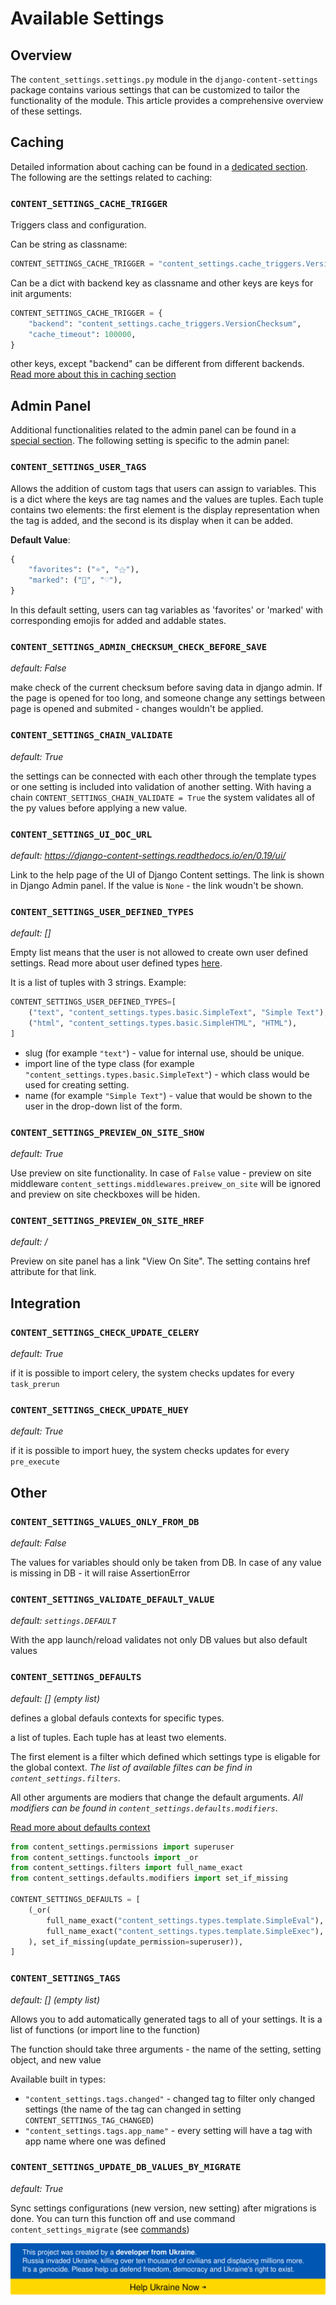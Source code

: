 # Available Settings

## Overview

The `content_settings.settings.py` module in the `django-content-settings` package contains various settings that can be customized to tailor the functionality of the module. This article provides a comprehensive overview of these settings.

## Caching

Detailed information about caching can be found in a [dedicated section](caching.md). The following are the settings related to caching:

### `CONTENT_SETTINGS_CACHE_TRIGGER`

Triggers class and configuration.

Can be string as classname:

```python
CONTENT_SETTINGS_CACHE_TRIGGER = "content_settings.cache_triggers.VersionChecksum"
```

Can be a dict with backend key as classname and other keys are keys for init arguments:

```python
CONTENT_SETTINGS_CACHE_TRIGGER = {
    "backend": "content_settings.cache_triggers.VersionChecksum",
    "cache_timeout": 100000,
}
```

other keys, except "backend" can be different from different backends. [Read more about this in caching section](caching.md)

## Admin Panel

Additional functionalities related to the admin panel can be found in a [special section](admin.md). The following setting is specific to the admin panel:

### `CONTENT_SETTINGS_USER_TAGS`

Allows the addition of custom tags that users can assign to variables. This is a dict where the keys are tag names and the values are tuples. Each tuple contains two elements: the first element is the display representation when the tag is added, and the second is its display when it can be added.

**Default Value**:

```python
{
    "favorites": ("⭐", "⚝"),
    "marked": ("💚", "♡"),
}
```

In this default setting, users can tag variables as 'favorites' or 'marked' with corresponding emojis for added and addable states.

### `CONTENT_SETTINGS_ADMIN_CHECKSUM_CHECK_BEFORE_SAVE`

*default: False*

make check of the current checksum before saving data in django admin. If the page is opened for too long, and someone change any settings between page is opened and submited - changes wouldn't be applied.

### `CONTENT_SETTINGS_CHAIN_VALIDATE`

*default: True*

the settings can be connected with each other through the template types or one setting is included into validation of another setting. With having a chain `CONTENT_SETTINGS_CHAIN_VALIDATE = True` the system validates all of the py values before applying a new value.

### `CONTENT_SETTINGS_UI_DOC_URL`

*default: https://django-content-settings.readthedocs.io/en/0.19/ui/*

Link to the help page of the UI of Django Content settings. The link is shown in Django Admin panel. If the value is `None` - the link woudn't be shown.

### `CONTENT_SETTINGS_USER_DEFINED_TYPES`

*default: []*

Empty list means that the user is not allowed to create own user defined settings. Read more about user defined types [here](uservar.md).

It is a list of tuples with 3 strings. Example:

```python
CONTENT_SETTINGS_USER_DEFINED_TYPES=[
    ("text", "content_settings.types.basic.SimpleText", "Simple Text"),
    ("html", "content_settings.types.basic.SimpleHTML", "HTML"),
]
```

* slug (for example `"text"`) - value for internal use, should be unique.
* import line of the type class (for example `"content_settings.types.basic.SimpleText"`) - which class would be used for creating setting.
* name (for example `"Simple Text"`) - value that would be shown to the user in the drop-down list of the form.


### `CONTENT_SETTINGS_PREVIEW_ON_SITE_SHOW`

*default: True*

Use preview on site functionality. In case of `False` value - preview on site middleware `content_settings.middlewares.preivew_on_site` will be ignored and preview on site checkboxes will be hiden.

### `CONTENT_SETTINGS_PREVIEW_ON_SITE_HREF`

*default: /*

Preview on site panel has a link "View On Site". The setting contains href attribute for that link.

## Integration

### `CONTENT_SETTINGS_CHECK_UPDATE_CELERY`

*default: True*

if it is possible to import celery, the system checks updates for every `task_prerun`

### `CONTENT_SETTINGS_CHECK_UPDATE_HUEY`

*default: True*

if it is possible to import huey, the system checks updates for every `pre_execute`

## Other

### `CONTENT_SETTINGS_VALUES_ONLY_FROM_DB`

*default: False*

The values for variables should only be taken from DB. In case of any value is missing in DB - it will raise AssertionError

### `CONTENT_SETTINGS_VALIDATE_DEFAULT_VALUE`

*default: `settings.DEFAULT`*

With the app launch/reload validates not only DB values but also default values

### `CONTENT_SETTINGS_DEFAULTS`

*default: [] (empty list)*

defines a global defauls contexts for specific types.

a list of tuples. Each tuple has at least two elements.

The first element is a filter which defined which settings type is eligable for the global context. *The list of available filtes can be find in `content_settings.filters`*.

All other arguments are modiers that change the default arguments. *All modifiers can be found in `content_settings.defaults.modifiers`*.

[Read more about defaults context](defaults.md#global-updates-content_settings_defaults)

```python
from content_settings.permissions import superuser
from content_settings.functools import _or
from content_settings.filters import full_name_exact
from content_settings.defaults.modifiers import set_if_missing

CONTENT_SETTINGS_DEFAULTS = [
    (_or(
        full_name_exact("content_settings.types.template.SimpleEval"),
        full_name_exact("content_settings.types.template.SimpleExec"),
    ), set_if_missing(update_permission=superuser)),
]
```

### `CONTENT_SETTINGS_TAGS`

*default: [] (empty list)*

Allows you to add automatically generated tags to all of your settings. It is a list of functions (or import line to the function)

The function should take three arguments - the name of the setting, setting object, and new value

Available built in types:

* `"content_settings.tags.changed"` - changed tag to filter only changed settings (the name of the tag can changed in setting `CONTENT_SETTINGS_TAG_CHANGED`)
* `"content_settings.tags.app_name"` - every setting will have a tag with app name where one was defined

### `CONTENT_SETTINGS_UPDATE_DB_VALUES_BY_MIGRATE`

*default: True*

Sync settings configurations (new version, new setting) after migrations is done. You can turn this function off and use command `content_settings_migrate` (see [commands](commands.md#content_settings_migrate))

[![Stand With Ukraine](https://raw.githubusercontent.com/vshymanskyy/StandWithUkraine/main/banner-direct-single.svg)](https://stand-with-ukraine.pp.ua)